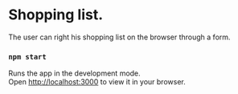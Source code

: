# Shopping list.

The user can right his shopping list on the browser through a form.


### `npm start`

Runs the app in the development mode.\
Open [http://localhost:3000](http://localhost:3000) to view it in your browser.

